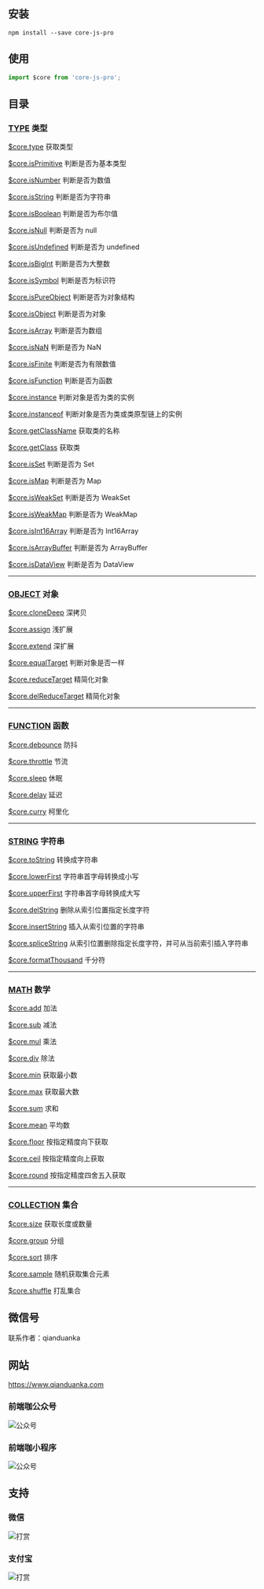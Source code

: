 ## 安装

```shell
npm install --save core-js-pro
```

## 使用

```javascript
import $core from 'core-js-pro';
```

## 目录

### [TYPE](https://github.com/qianduanka/core-js-pro/blob/main/markdown/type/index.md) 类型

[$core.type](https://github.com/qianduanka/core-js-pro/blob/main/markdown/type/type.md) 获取类型

[$core.isPrimitive](https://github.com/qianduanka/core-js-pro/blob/main/markdown/type/isPrimitive.md) 判断是否为基本类型

[$core.isNumber](https://github.com/qianduanka/core-js-pro/blob/main/markdown/type/isNumber.md) 判断是否为数值

[$core.isString](https://github.com/qianduanka/core-js-pro/blob/main/markdown/type/isString.md) 判断是否为字符串

[$core.isBoolean](https://github.com/qianduanka/core-js-pro/blob/main/markdown/type/isBoolean.md) 判断是否为布尔值

[$core.isNull](https://github.com/qianduanka/core-js-pro/blob/main/markdown/type/isNull.md) 判断是否为 null

[$core.isUndefined](https://github.com/qianduanka/core-js-pro/blob/main/markdown/type/isUndefined.md) 判断是否为 undefined

[$core.isBigInt](https://github.com/qianduanka/core-js-pro/blob/main/markdown/type/isBigInt.md) 判断是否为大整数

[$core.isSymbol](https://github.com/qianduanka/core-js-pro/blob/main/markdown/type/isSymbol.md) 判断是否为标识符

[$core.isPureObject](https://github.com/qianduanka/core-js-pro/blob/main/markdown/type/isPureObject.md) 判断是否为对象结构

[$core.isObject](https://github.com/qianduanka/core-js-pro/blob/main/markdown/type/isObject.md) 判断是否为对象

[$core.isArray](https://github.com/qianduanka/core-js-pro/blob/main/markdown/type/isArray.md) 判断是否为数组

[$core.isNaN](https://github.com/qianduanka/core-js-pro/blob/main/markdown/type/isNaN.md) 判断是否为 NaN

[$core.isFinite](https://github.com/qianduanka/core-js-pro/blob/main/markdown/type/isFinite.md) 判断是否为有限数值

[$core.isFunction](https://github.com/qianduanka/core-js-pro/blob/main/markdown/type/isFunction.md) 判断是否为函数

[$core.instance](https://github.com/qianduanka/core-js-pro/blob/main/markdown/type/instance.md) 判断对象是否为类的实例

[$core.instanceof](https://github.com/qianduanka/core-js-pro/blob/main/markdown/type/instanceof.md) 判断对象是否为类或类原型链上的实例

[$core.getClassName](https://github.com/qianduanka/core-js-pro/blob/main/markdown/type/getClassName.md) 获取类的名称

[$core.getClass](https://github.com/qianduanka/core-js-pro/blob/main/markdown/type/getClass.md) 获取类

[$core.isSet](https://github.com/qianduanka/core-js-pro/blob/main/markdown/type/isSet.md) 判断是否为 Set

[$core.isMap](https://github.com/qianduanka/core-js-pro/blob/main/markdown/type/isMap.md) 判断是否为 Map

[$core.isWeakSet](https://github.com/qianduanka/core-js-pro/blob/main/markdown/type/isWeakSet.md) 判断是否为 WeakSet

[$core.isWeakMap](https://github.com/qianduanka/core-js-pro/blob/main/markdown/type/isWeakMap.md) 判断是否为 WeakMap

[$core.isInt16Array](https://github.com/qianduanka/core-js-pro/blob/main/markdown/type/isInt16Array.md) 判断是否为 Int16Array

[$core.isArrayBuffer](https://github.com/qianduanka/core-js-pro/blob/main/markdown/type/isArrayBuffer.md) 判断是否为 ArrayBuffer

[$core.isDataView](https://github.com/qianduanka/core-js-pro/blob/main/markdown/type/isDataView.md) 判断是否为 DataView

---

### [OBJECT](https://github.com/qianduanka/core-js-pro/blob/main/markdown/object/index.md) 对象

[$core.cloneDeep](https://github.com/qianduanka/core-js-pro/blob/main/markdown/object/cloneDeep.md) 深拷贝

[$core.assign](https://github.com/qianduanka/core-js-pro/blob/main/markdown/object/assign.md) 浅扩展

[$core.extend](https://github.com/qianduanka/core-js-pro/blob/main/markdown/object/extend.md) 深扩展

[$core.equalTarget](https://github.com/qianduanka/core-js-pro/blob/main/markdown/object/equalTarget.md) 判断对象是否一样

[$core.reduceTarget](https://github.com/qianduanka/core-js-pro/blob/main/markdown/object/reduceTarget.md) 精简化对象

[$core.delReduceTarget](https://github.com/qianduanka/core-js-pro/blob/main/markdown/object/delReduceTarget.md) 精简化对象

---

### [FUNCTION](https://github.com/qianduanka/core-js-pro/blob/main/markdown/function/index.md) 函数

[$core.debounce](https://github.com/qianduanka/core-js-pro/blob/main/markdown/function/debounce.md) 防抖

[$core.throttle](https://github.com/qianduanka/core-js-pro/blob/main/markdown/function/throttle.md) 节流

[$core.sleep](https://github.com/qianduanka/core-js-pro/blob/main/markdown/function/sleep.md) 休眠

[$core.delay](https://github.com/qianduanka/core-js-pro/blob/main/markdown/function/delay.md) 延迟

[$core.curry](https://github.com/qianduanka/core-js-pro/blob/main/markdown/function/curry.md) 柯里化

---

### [STRING](https://github.com/qianduanka/core-js-pro/blob/main/markdown/string/index.md) 字符串

[$core.toString](https://github.com/qianduanka/core-js-pro/blob/main/markdown/string/toString.md) 转换成字符串

[$core.lowerFirst](https://github.com/qianduanka/core-js-pro/blob/main/markdown/string/lowerFirst.md) 字符串首字母转换成小写

[$core.upperFirst](https://github.com/qianduanka/core-js-pro/blob/main/markdown/string/upperFirst.md) 字符串首字母转换成大写

[$core.delString](https://github.com/qianduanka/core-js-pro/blob/main/markdown/string/delString.md) 删除从索引位置指定长度字符

[$core.insertString](https://github.com/qianduanka/core-js-pro/blob/main/markdown/string/insertString.md) 插入从索引位置的字符串

[$core.spliceString](https://github.com/qianduanka/core-js-pro/blob/main/markdown/string/spliceString.md) 从索引位置删除指定长度字符，并可从当前索引插入字符串

[$core.formatThousand](https://github.com/qianduanka/core-js-pro/blob/main/markdown/string/formatThousand.md) 千分符

---

### [MATH](https://github.com/qianduanka/core-js-pro/blob/main/markdown/math/index.md) 数学

[$core.add](https://github.com/qianduanka/core-js-pro/blob/main/markdown/math/add.md) 加法

[$core.sub](https://github.com/qianduanka/core-js-pro/blob/main/markdown/math/sub.md) 减法

[$core.mul](https://github.com/qianduanka/core-js-pro/blob/main/markdown/math/mul.md) 乘法

[$core.div](https://github.com/qianduanka/core-js-pro/blob/main/markdown/math/div.md) 除法

[$core.min](https://github.com/qianduanka/core-js-pro/blob/main/markdown/math/min.md) 获取最小数

[$core.max](https://github.com/qianduanka/core-js-pro/blob/main/markdown/math/max.md) 获取最大数

[$core.sum](https://github.com/qianduanka/core-js-pro/blob/main/markdown/math/sum.md) 求和

[$core.mean](https://github.com/qianduanka/core-js-pro/blob/main/markdown/math/mean.md) 平均数

[$core.floor](https://github.com/qianduanka/core-js-pro/blob/main/markdown/math/floor.md) 按指定精度向下获取

[$core.ceil](https://github.com/qianduanka/core-js-pro/blob/main/markdown/math/ceil.md) 按指定精度向上获取

[$core.round](https://github.com/qianduanka/core-js-pro/blob/main/markdown/math/round.md) 按指定精度四舍五入获取

---

### [COLLECTION](https://github.com/qianduanka/core-js-pro/blob/main/markdown/collection/index.md) 集合

[$core.size](https://github.com/qianduanka/core-js-pro/blob/main/markdown/collection/size.md) 获取长度或数量

[$core.group](https://github.com/qianduanka/core-js-pro/blob/main/markdown/collection/group.md) 分组

[$core.sort](https://github.com/qianduanka/core-js-pro/blob/main/markdown/collection/sort.md) 排序

[$core.sample](https://github.com/qianduanka/core-js-pro/blob/main/markdown/collection/sample.md) 随机获取集合元素

[$core.shuffle](https://github.com/qianduanka/core-js-pro/blob/main/markdown/collection/shuffle.md) 打乱集合

## 微信号

联系作者：qianduanka

## 网站

https://www.qianduanka.com

### 前端咖公众号

![公众号](https://qianduanka.github.io/assets/images/qianduanka-gongzhonghao.jpg)

### 前端咖小程序

![公众号](https://qianduanka.github.io/assets/images/qianduanka-xiaochengxu.jpg)

## 支持

### 微信

![打赏](https://qianduanka.github.io/assets/images/wx.png)

### 支付宝

![打赏](https://qianduanka.github.io/assets/images/zfb.png)
